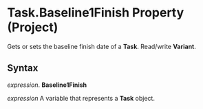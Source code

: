 
# Task.Baseline1Finish Property (Project)

Gets or sets the baseline finish date of a  **Task**. Read/write **Variant**.


## Syntax

 _expression_. **Baseline1Finish**

 _expression_ A variable that represents a **Task** object.

